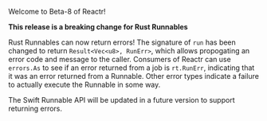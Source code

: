 Welcome to Beta-8 of Reactr!

**This release is a breaking change for Rust Runnables**

Rust Runnables can now return errors! The signature of `run` has been changed to return `Result<Vec<u8>, RunErr>`, which allows propogating an error code and message to the caller. Consumers of Reactr can use `errors.As` to see if an error returned from a job is `rt.RunErr`, indicating that it was an error returned from a Runnable. Other error types indicate a failure to actually execute the Runnable in some way.

The Swift Runnable API will be updated in a future version to support returning errors.